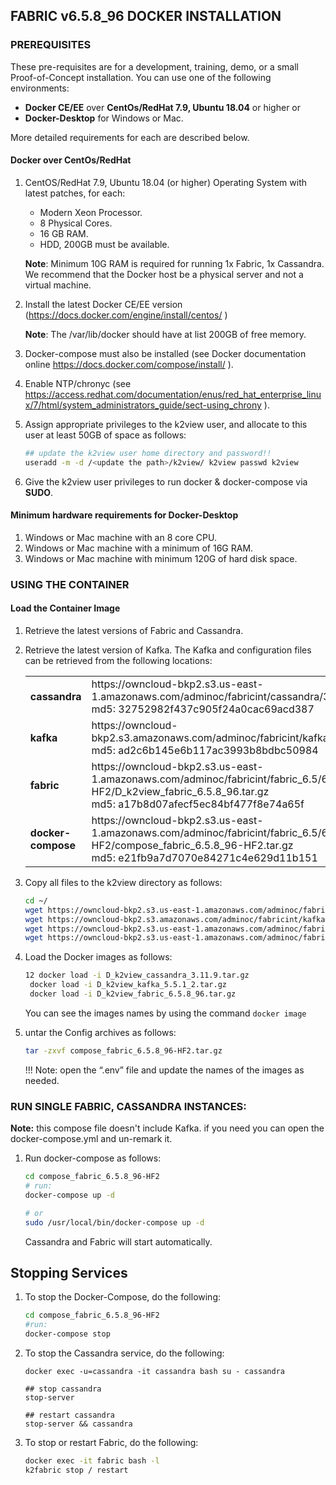 ## FABRIC v6.5.8_96 DOCKER INSTALLATION

### PREREQUISITES

These pre-requisites are for a development, training, demo, or a small Proof-of-Concept installation. You can use one of the following environments:

- **Docker CE/EE** over **CentOs/RedHat 7.9, Ubuntu 18.04** or higher
  or
- **Docker-Desktop** for Windows or Mac.

More detailed requirements for each are described below.

#### Docker over CentOs/RedHat

1. CentOS/RedHat 7.9, Ubuntu 18.04 (or higher) Operating System with latest patches, for each:

   - Modern Xeon Processor.
   - 8 Physical Cores.
   - 16 GB RAM.
   - HDD, 200GB must be available.

   **Note**: Minimum 10G RAM is required for running 1x Fabric, 1x Cassandra. We recommend that the Docker host be a physical server and not a virtual machine.
2. Install the latest Docker CE/EE version (https://docs.docker.com/engine/install/centos/ )

   **Note**: The /var/lib/docker should have at list 200GB of free memory.
3. Docker-compose must also be installed (see Docker documentation online https://docs.docker.com/compose/install/ ).
4. Enable NTP/chronyc (see https://access.redhat.com/documentation/enus/red_hat_enterprise_linux/7/html/system_administrators_guide/sect-using_chrony ).
5. Assign appropriate privileges to the k2view user, and allocate to this user at least 50GB of space as follows:

   ```bash
   ## update the k2view user home directory and password!! 
   useradd -m -d /<update the path>/k2view/ k2view passwd k2view 
   ```
6. Give the k2view user privileges to run docker & docker-compose via **SUDO**.

#### Minimum hardware requirements for Docker-Desktop

1. Windows or Mac machine with an 8 core CPU.
2. Windows or Mac machine with a minimum of 16G RAM.
3. Windows or Mac machine with minimum 120G of hard disk space.

### USING THE CONTAINER

#### Load the Container Image

1. Retrieve the latest versions of Fabric and Cassandra.
2. Retrieve the latest version of Kafka. The Kafka and configuration files can be retrieved from the following locations:

   <table style="border-collapse: collapse; width: 100%;">
   <tbody>
   <tr>
   <td style="width: 50%; height: 18px;"><strong>cassandra </strong></td>
   <td style="width: 50%; height: 18px;">https://owncloud-bkp2.s3.us-east-1.amazonaws.com/adminoc/fabricint/cassandra/3.11.9/D_k2view_cassandra_3.11.9.tar.gz 
   <br>md5: 32752982f437c905f24a0cac69acd387<br></td>
   </tr>
   <tr>
   <td style="width: 50%; height: 18px;"><strong>kafka </strong></td>
   <td style="width: 50%; height: 18px;">https://owncloud-bkp2.s3.amazonaws.com/adminoc/fabricint/kafka/5.5.1/D_k2view_kafka_5.5.1_2.tar.gz
   <br>md5: ad2c6b145e6b117ac3993b8bdbc50984</br></td>
   </tr>
   <tr>
   <td style="width: 50%; height: 18px;"><strong>fabric </strong></td>
   <td style="width: 50%; height: 18px;">https://owncloud-bkp2.s3.us-east-1.amazonaws.com/adminoc/fabricint/fabric_6.5/6.5.8/Server/fabric-6.5.8_96-HF2/D_k2view_fabric_6.5.8_96.tar.gz
   <br>md5: a17b8d07afecf5ec84bf477f8e74a65f</br></td>
   </tr>
   <tr>
   <td style="width: 50%; height: 18px;"><strong>docker-compose </strong></td>
   <td style="width: 50%; height: 18px;">https://owncloud-bkp2.s3.us-east-1.amazonaws.com/adminoc/fabricint/fabric_6.5/6.5.8/Server/fabric-6.5.8_96-HF2/compose_fabric_6.5.8_96-HF2.tar.gz
   <br>md5: e21fb9a7d7070e84271c4e629d11b151</br></td>
   </tr>
   </tbody>
   </table>
3. Copy all files to the k2view directory as follows:

   ```bash
   cd ~/ 
   wget https://owncloud-bkp2.s3.us-east-1.amazonaws.com/adminoc/fabricint/cassandra/3.11.9/D_k2view_cassandra_3.11.9.tar.gz
   wget https://owncloud-bkp2.s3.amazonaws.com/adminoc/fabricint/kafka/5.5.1/D_k2view_kafka_5.5.1_2.tar.gz  
   wget https://owncloud-bkp2.s3.us-east-1.amazonaws.com/adminoc/fabricint/fabric_6.5/6.5.8/Server/fabric-6.5.8_96-HF2/D_k2view_fabric_6.5.8_96.tar.gz
   wget https://owncloud-bkp2.s3.us-east-1.amazonaws.com/adminoc/fabricint/fabric_6.5/6.5.8/Server/fabric-6.5.8_96-HF2/compose_fabric_6.5.8_96-HF2.tar.gz
   ```
4. Load the Docker images as follows:

   ```bash
   12 docker load -i D_k2view_cassandra_3.11.9.tar.gz 
    docker load -i D_k2view_kafka_5.5.1_2.tar.gz
    docker load -i D_k2view_fabric_6.5.8_96.tar.gz 
   ```

   You can see the images names by using the command `docker image`
5. untar the Config archives as follows:

   ```bash
   tar -zxvf compose_fabric_6.5.8_96-HF2.tar.gz 
   ```

   !!! Note: open the “.env” file and update the names of the images as needed.

### RUN SINGLE FABRIC, CASSANDRA INSTANCES:

**Note:** this compose file doesn't include Kafka. if you need you can open the docker-compose.yml and un-remark it.

1. Run docker-compose as follows:

   ```bash
   cd compose_fabric_6.5.8_96-HF2
   # run:  
   docker-compose up -d 

   # or  
   sudo /usr/local/bin/docker-compose up -d  
   ```

   Cassandra and Fabric will start automatically.

## Stopping Services

1. To stop the Docker-Compose, do the following:

   ```bash
   cd compose_fabric_6.5.8_96-HF2 
   #run: 
   docker-compose stop
   ```
2. To stop the Cassandra service, do the following:

   ```bah
   docker exec -u=cassandra -it cassandra bash su - cassandra 

   ## stop cassandra  
   stop-server

   ## restart cassandra  
   stop-server && cassandra
   ```
3. To stop or restart Fabric, do the following:

   ```bash
   docker exec -it fabric bash -l  
   k2fabric stop / restart  
   ```
